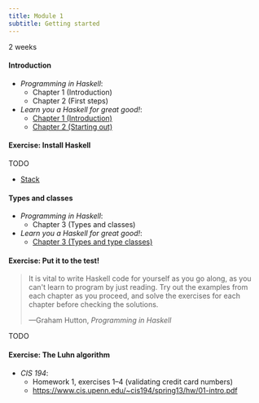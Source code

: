 ```yaml
---
title: Module 1
subtitle: Getting started
---
```


2 weeks

#### Introduction

* <cite>Programming in Haskell</cite>:
  - Chapter 1 (Introduction)
  - Chapter 2 (First steps)
* <cite>Learn you a Haskell for great good!</cite>:
  - [Chapter 1 (Introduction)](http://learnyouahaskell.com/introduction)
  - [Chapter 2 (Starting out)](http://learnyouahaskell.com/starting-out)

#### Exercise: Install Haskell

TODO

- [Stack](https://haskellstack.org/)

#### Types and classes

* <cite>Programming in Haskell</cite>:
  - Chapter 3 (Types and classes)
* <cite>Learn you a Haskell for great good!</cite>:
  - [Chapter 3 (Types and type classes)](http://learnyouahaskell.com/types-and-typeclasses)

#### Exercise: Put it to the test!

<blockquote>
  <p>
    It is vital to write Haskell code for yourself as you go along, as you can't
learn to program by just reading. Try out the examples from each chapter as you
proceed, and solve the exercises for each chapter before checking the solutions.
  </p>
  <footer>—Graham Hutton, <cite>Programming in Haskell</cite></footer>
</blockquote>

TODO

#### Exercise: The Luhn algorithm

* <cite>CIS 194</cite>:
  - Homework 1, exercises 1–4 (validating credit card numbers)
  - <https://www.cis.upenn.edu/~cis194/spring13/hw/01-intro.pdf>
